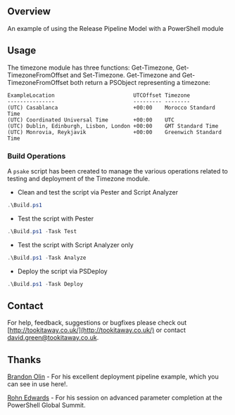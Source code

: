 ## Overview
An example of using the Release Pipeline Model with a PowerShell module

## Usage
The timezone module has three functions: Get-Timezone, Get-TimezoneFromOffset and Set-Timezone. Get-Timezone and Get-TimezoneFromOffset both return a PSObject representing a timezone:

```
ExampleLocation                         UTCOffset Timezone
---------------                         --------- --------
(UTC) Casablanca                        +00:00    Morocco Standard Time
(UTC) Coordinated Universal Time        +00:00    UTC
(UTC) Dublin, Edinburgh, Lisbon, London +00:00    GMT Standard Time
(UTC) Monrovia, Reykjavik               +00:00    Greenwich Standard Time
```

### Build Operations
A ```psake``` script has been created to manage the various operations related to testing and deployment of the Timezone module.

* Clean and test the script via Pester and Script Analyzer  
```powershell
.\Build.ps1
```

* Test the script with Pester  
```powershell
.\Build.ps1 -Task Test
```

* Test the script with Script Analyzer only  
```powershell
.\Build.ps1 -Task Analyze
```

* Deploy the script via PSDeploy  
```powershell
.\Build.ps1 -Task Deploy
```

## Contact
For help, feedback, suggestions or bugfixes please check out [http://tookitaway.co.uk/](http://tookitaway.co.uk/) or contact david.green@tookitaway.co.uk.

## Thanks
[Brandon Olin](https://devblackops.io) - For his excellent deployment pipeline example, which you can see in use here!.

[Rohn Edwards](https://rohnspowershellblog.wordpress.com) - For his session on advanced parameter completion at the PowerShell Global Summit.
